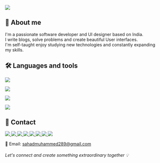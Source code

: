 <img src="https://github.com/Muhammed-Sahad-c/Muhammed-Sahad-C/assets/109616941/0d277002-bb3b-48b4-839f-0d1c8ab5fdf3"/>

## 👤 About me

I'm a passionate software developer and UI designer based on India. </br>
I write blogs, solve problems and create beautiful User interfaces. </br>
I'm self-taught enjoy studying new technologies and constantly expanding my skills. </br>

## 🛠️ Languages and tools

<p align="start">
  <a href="https://skillicons.dev">
    <img src="https://skillicons.dev/icons?i=html,css,js,bootstrap,tailwindcss,react,redux" />
  </a>
</p>
<p align="start">
  <a href="https://skillicons.dev">
    <img src="https://skillicons.dev/icons?i=nodejs,expressjs,dotnet,cs,npm" />
  </a>
</p>
<p align="start">
  <a href="https://skillicons.dev">
    <img src="https://skillicons.dev/icons?i=mongodb,mysql" />
  </a>
</p>
<p align="start">
  <a href="https://skillicons.dev">
    <img src="https://skillicons.dev/icons?i=vscode,visualstudio,figma,postman,git,github," />
  </a>
</p>

## 💌 Contact

<p align="start">
  <a href="https://www.instagram.com/iam_sahad__/" target="_blank">
    <img src="https://img.shields.io/badge/Instagram-E4405F?style=for-the-badge&logo=instagram&logoColor=white" />
  </a>
  <a href="https://www.dribbble.com/Muhammed-Sahad" target="_blank">
    <img src="https://img.shields.io/badge/Dribbble-EA4C89?style=for-the-badge&logo=dribbble&logoColor=white" />
  </a>
   <a href="https://www.github.com/muhammed-sahad-c" target="_blank">
    <img src="https://img.shields.io/badge/GitHub-100000?style=for-the-badge&logo=github&logoColor=white" />
  </a>
   <a href="https://www.muhammedsahad.medium.com" target="_blank">
    <img src="https://img.shields.io/badge/Medium-12100E?style=for-the-badge&logo=medium&logoColor=white" />
  </a>
   <a href="https://www.linkedin.com/in/muhammed-sahad-781a15231/" target="_blank">
    <img src="https://img.shields.io/badge/LinkedIn-0077B5?style=for-the-badge&logo=linkedin&logoColor=white" />
  </a>
   <a href="https://www.leetcode.com/muhammed-sahad-c/" target="_blank">
    <img src="https://img.shields.io/badge/-LeetCode-FFA116?style=for-the-badge&logo=LeetCode&logoColor=black" />
  </a>
  <a href="https://www.twitter.com/mhmed_sahad" target="_blank">
    <img src="https://img.shields.io/badge/X-000000?style=for-the-badge&logo=x&logoColor=white" />
  </a>
   <a href="https://www.youtube.com/channel/UCG9uyE89cnR63OOCHrA681Q" target="_blank">
    <img src="https://img.shields.io/badge/YouTube-FF0000?style=for-the-badge&logo=youtube&logoColor=white" />
  </a>
</p>

📧 Email: sahadmuhammed289@gmail.com

<h6>Let's connect and create something extraordinary together 💡
</h6>
